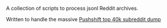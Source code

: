 A collection of scripts to process jsonl Reddit archives.

Written to handle the massive [Pushshift top 40k subreddit dump](https://www.reddit.com/r/pushshift/comments/11ef9if/separate_dump_files_for_the_top_20k_subreddits/)